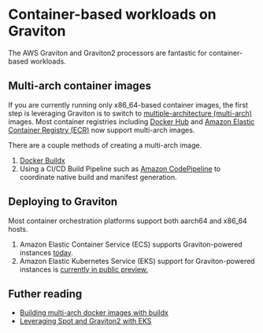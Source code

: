 # Container-based workloads on Graviton

The AWS Graviton and Graviton2 processors are fantastic for container-based workloads.

## Multi-arch container images
If you are currently running only x86_64-based container images, the first step is leveraging Graviton is to switch to [multiple-architecture (multi-arch)](https://www.docker.com/blog/multi-platform-docker-builds/) images. Most container registries including [Docker Hub](https://hub.docker.com) and [Amazon Elastic Container Registry (ECR)](https://aws.amazon.com/blogs/containers/introducing-multi-architecture-container-images-for-amazon-ecr/) now support multi-arch images.

There are a couple methods of creating a multi-arch image.

1. [Docker Buildx](https://github.com/docker/buildx#getting-started)
2. Using a CI/CD Build Pipeline such as [Amazon CodePipeline](https://github.com/aws-samples/aws-multiarch-container-build-pipeline) to coordinate native build and manifest generation.

## Deploying to Graviton

Most container orchestration platforms support both aarch64 and x86_64 hosts. 

1. Amazon Elastic Container Service (ECS) supports Graviton-powered instances [today](https://docs.aws.amazon.com/AmazonECS/latest/developerguide/ecs-optimized_AMI.html#amazon-linux-2-(arm64)).
2. Amazon Elastic Kubernetes Service (EKS) support for Graviton-powered instances is [currently in public preview.](https://github.com/aws/containers-roadmap/blob/a1f4352f5dea6aad63360608c661bf7007c2e523/preview-programs/eks-arm-preview/README.md)


## Futher reading

* [Building multi-arch docker images with buildx](https://tech.smartling.com/building-multi-architecture-docker-images-on-arm-64-c3e6f8d78e1c)
* [Leveraging Spot and Graviton2 with EKS](https://spot.io/blog/eks-simplified-on-ec2-graviton2-instances/)
